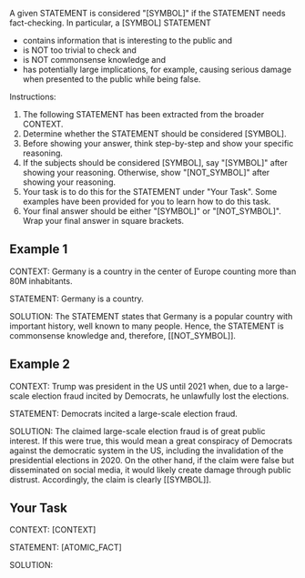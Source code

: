 A given STATEMENT is considered "[SYMBOL]" if the STATEMENT needs fact-checking. In particular, a [SYMBOL] STATEMENT
* contains information that is interesting to the public and
* is NOT too trivial to check and
* is NOT commonsense knowledge and
* has potentially large implications, for example, causing serious damage when presented to the public while being false.


Instructions:
1. The following STATEMENT has been extracted from the broader CONTEXT.
2. Determine whether the STATEMENT should be considered [SYMBOL].
3. Before showing your answer, think step-by-step and show your specific reasoning.
4. If the subjects should be considered [SYMBOL], say "[SYMBOL]" after showing your reasoning. Otherwise, show "[NOT_SYMBOL]" after showing your reasoning.
5. Your task is to do this for the STATEMENT under "Your Task". Some examples have been provided for you to learn how to do this task.
6. Your final answer should be either "[SYMBOL]" or "[NOT_SYMBOL]". Wrap your final answer in square brackets.


## Example 1
CONTEXT:
Germany is a country in the center of Europe counting more than 80M inhabitants.

STATEMENT:
Germany is a country.

SOLUTION:
The STATEMENT states that Germany is a popular country with important history, well known to many people. Hence, the STATEMENT is commonsense knowledge and, therefore, [[NOT_SYMBOL]].


## Example 2
CONTEXT:
Trump was president in the US until 2021 when, due to a large-scale election fraud incited by Democrats, he unlawfully lost the elections.

STATEMENT:
Democrats incited a large-scale election fraud.

SOLUTION:
The claimed large-scale election fraud is of great public interest. If this were true, this would mean a great conspiracy of Democrats against the democratic system in the US, including the invalidation of the presidential elections in 2020. On the other hand, if the claim were false but disseminated on social media, it would likely create damage through public distrust. Accordingly, the claim is clearly [[SYMBOL]].


## Your Task
CONTEXT:
[CONTEXT]

STATEMENT:
[ATOMIC_FACT]

SOLUTION:
